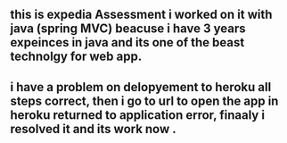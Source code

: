 ## this is expedia Assessment i worked on it with java (spring MVC) beacuse i have 3 years expeinces in java and its one of the beast technolgy for web app. 

## i have a problem on delopyement to heroku all steps correct, then i go to url to open the app in heroku returned to application error, finaaly i resolved it and its work now .  
